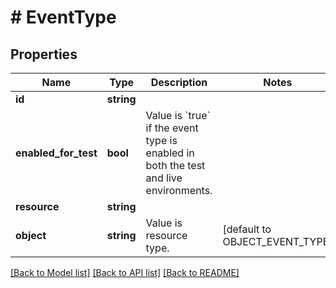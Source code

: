 # # EventType

## Properties

Name | Type | Description | Notes
------------ | ------------- | ------------- | -------------
**id** | **string** |  |
**enabled_for_test** | **bool** | Value is &#x60;true&#x60; if the event type is enabled in both the test and live environments. |
**resource** | **string** |  |
**object** | **string** | Value is resource type. | [default to OBJECT_EVENT_TYPE]

[[Back to Model list]](../../README.md#models) [[Back to API list]](../../README.md#endpoints) [[Back to README]](../../README.md)
